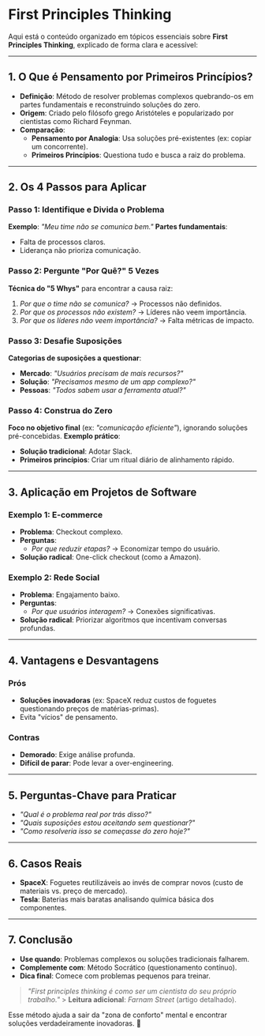 # First Principles Thinking

Aqui está o conteúdo organizado em tópicos essenciais sobre **First Principles Thinking**, explicado de forma clara e acessível:

---

## 1. O Que é Pensamento por Primeiros Princípios?

- **Definição**: Método de resolver problemas complexos quebrando-os em partes fundamentais e reconstruindo soluções do zero.
- **Origem**: Criado pelo filósofo grego Aristóteles e popularizado por cientistas como Richard Feynman.
- **Comparação**:
  - **Pensamento por Analogia**: Usa soluções pré-existentes (ex: copiar um concorrente).
  - **Primeiros Princípios**: Questiona tudo e busca a raiz do problema.

---

## 2. Os 4 Passos para Aplicar

### Passo 1: Identifique e Divida o Problema

**Exemplo**:
_"Meu time não se comunica bem."_
**Partes fundamentais**:

- Falta de processos claros.
- Liderança não prioriza comunicação.

### Passo 2: Pergunte "Por Quê?" 5 Vezes

**Técnica do "5 Whys"** para encontrar a causa raiz:

1. _Por que o time não se comunica?_ → Processos não definidos.
2. _Por que os processos não existem?_ → Líderes não veem importância.
3. _Por que os líderes não veem importância?_ → Falta métricas de impacto.

### Passo 3: Desafie Suposições

**Categorias de suposições a questionar**:

- **Mercado**: _"Usuários precisam de mais recursos?"_
- **Solução**: _"Precisamos mesmo de um app complexo?"_
- **Pessoas**: _"Todos sabem usar a ferramenta atual?"_

### Passo 4: Construa do Zero

**Foco no objetivo final** (ex: _"comunicação eficiente"_), ignorando soluções pré-concebidas.
**Exemplo prático**:

- **Solução tradicional**: Adotar Slack.
- **Primeiros princípios**: Criar um ritual diário de alinhamento rápido.

---

## 3. Aplicação em Projetos de Software

### Exemplo 1: E-commerce

- **Problema**: Checkout complexo.
- **Perguntas**:
  - _Por que reduzir etapas?_ → Economizar tempo do usuário.
- **Solução radical**: One-click checkout (como a Amazon).

### Exemplo 2: Rede Social

- **Problema**: Engajamento baixo.
- **Perguntas**:
  - _Por que usuários interagem?_ → Conexões significativas.
- **Solução radical**: Priorizar algoritmos que incentivam conversas profundas.

---

## 4. Vantagens e Desvantagens

### Prós

- **Soluções inovadoras** (ex: SpaceX reduz custos de foguetes questionando preços de matérias-primas).
- Evita "vícios" de pensamento.

### Contras

- **Demorado**: Exige análise profunda.
- **Difícil de parar**: Pode levar a over-engineering.

---

## 5. Perguntas-Chave para Praticar

- _"Qual é o problema real por trás disso?"_
- _"Quais suposições estou aceitando sem questionar?"_
- _"Como resolveria isso se começasse do zero hoje?"_

---

## 6. Casos Reais

- **SpaceX**: Foguetes reutilizáveis ao invés de comprar novos (custo de materiais vs. preço de mercado).
- **Tesla**: Baterias mais baratas analisando química básica dos componentes.

---

## 7. Conclusão

- **Use quando**: Problemas complexos ou soluções tradicionais falharem.
- **Complemente com**: Método Socrático (questionamento contínuo).
- **Dica final**: Comece com problemas pequenos para treinar.

> _"First principles thinking é como ser um cientista do seu próprio trabalho."_ > **Leitura adicional**: _Farnam Street_ (artigo detalhado).

Esse método ajuda a sair da "zona de conforto" mental e encontrar soluções verdadeiramente inovadoras. 🚀
